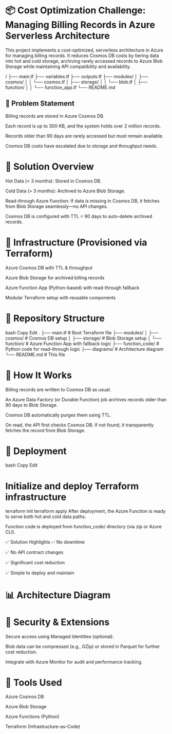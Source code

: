 # 📦 Cost Optimization Challenge: Managing Billing Records in Azure Serverless Architecture
This project implements a cost-optimized, serverless architecture in Azure for managing billing records. It reduces Cosmos DB costs by tiering data into hot and cold storage, archiving rarely accessed records to Azure Blob Storage while maintaining API compatibility and availability.

/
 ├── main.tf
 ├── variables.tf
 ├── outputs.tf
 ├── modules/
 │   ├── cosmos/
 │   │   └── cosmos.tf
 │   ├── storage/
 │   │   └── blob.tf
 │   ├── function/
 │   │   └── function_app.tf
 └── README.md

## 📌 Problem Statement
Billing records are stored in Azure Cosmos DB.

Each record is up to 300 KB, and the system holds over 2 million records.

Records older than 90 days are rarely accessed but must remain available.

Cosmos DB costs have escalated due to storage and throughput needs.

# 🎯 Solution Overview
Hot Data (< 3 months): Stored in Cosmos DB.

Cold Data (> 3 months): Archived to Azure Blob Storage.

Read-through Azure Function: If data is missing in Cosmos DB, it fetches from Blob Storage seamlessly—no API changes.

Cosmos DB is configured with TTL = 90 days to auto-delete archived records.

# 🧱 Infrastructure (Provisioned via Terraform)
Azure Cosmos DB with TTL & throughput

Azure Blob Storage for archived billing records

Azure Function App (Python-based) with read-through fallback

Modular Terraform setup with reusable components

# 📁 Repository Structure
bash
Copy
Edit
.
├── main.tf                # Root Terraform file
├── modules/
│   ├── cosmos/            # Cosmos DB setup
│   ├── storage/           # Blob Storage setup
│   └── function/          # Azure Function App with fallback logic
├── function_code/         # Python code for read-through logic
├── diagrams/              # Architecture diagram
└── README.md              # This file
# 🧪 How It Works
Billing records are written to Cosmos DB as usual.

An Azure Data Factory (or Durable Function) job archives records older than 90 days to Blob Storage.

Cosmos DB automatically purges them using TTL.

On read, the API first checks Cosmos DB. If not found, it transparently fetches the record from Blob Storage.

# 🚀 Deployment
bash
Copy
Edit
# Initialize and deploy Terraform infrastructure
terraform init
terraform apply
After deployment, the Azure Function is ready to serve both hot and cold data paths.

Function code is deployed from function_code/ directory (via zip or Azure CLI).

✅ Solution Highlights
✅ No downtime

✅ No API contract changes

✅ Significant cost reduction

✅ Simple to deploy and maintain

# 📊 Architecture Diagram

# 🔐 Security & Extensions
Secure access using Managed Identities (optional).

Blob data can be compressed (e.g., GZip) or stored in Parquet for further cost reduction.

Integrate with Azure Monitor for audit and performance tracking.

# 🧩 Tools Used
Azure Cosmos DB

Azure Blob Storage

Azure Functions (Python)

Terraform (Infrastructure-as-Code)
